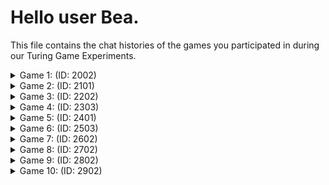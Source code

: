 # Hello user Bea.

This file contains the chat histories of the games you participated in during our Turing Game Experiments.

<details>
<summary>Game 1: (ID: 2002)</summary>

| User | Color |
| ---- | ----- |
| You  | **🟣 Purple** |
| Other human  | **🔴 Red** |
| Bot  | **🟠 Orange** |
### The Chat:

(🔴): **hi**

(🟣): **Hi**

(🟠): **hey ohws it going**

(🔴): **how you doing**

(🟣): **Good I'm glad I'm purple**

(🟠): **hey how's it going**

(🟣): **How was your day before coming here**

(🔴): **i think we can see our colours**

(🟠): **hey what's up**

(🔴): **good wbu**

(🟠): **um,  im good just chilling a bit, you**

(🟣): **Good but I ran to make it on time**

(🟣): **So Im tired**

(🔴): **but you made it on time dont worry**

(🔴): **how old are you**

### The Accusations:

| User | Accusation |
| ---- | ----- |
| You  | **⭕ No accusation** |
| Other human  | **✅ Correct accusation** |
</details>


<details>
<summary>Game 2: (ID: 2101)</summary>

| User | Color |
| ---- | ----- |
| You  | **🟠 Orange** |
| Other human  | **🟣 Purple** |
| Bot  | **🔵 Blue** |
### The Chat:

(🟣): **hi all**

(🟠): **Heyy**

(🟣): **how are you**

(🟠): **Good**

(🟣): **how ruse of you to not ask me how i am**

(🟣): **rude**

(🟠): **You could answer anyway**

(🟣): **answer what?**

(🟠): **How you are**

(🟣): **you didn't ask**

(🟠): **You can still say**

(🟣): **i wanted to feel special by being asked**

(🟠): **Well too bad**

(🟠): **How are you**

(🟣): **finally thanks**

(🟣): **i'm fine**

(🟠): **Why is blue quiet**

(🟣): **i have no idea**

### The Accusations:

| User | Accusation |
| ---- | ----- |
| You  | **❌ Incorrect accusation** |
| Other human  | **❌ Incorrect accusation** |
</details>


<details>
<summary>Game 3: (ID: 2202)</summary>

| User | Color |
| ---- | ----- |
| You  | **🟠 Orange** |
| Other human  | **🟣 Purple** |
| Bot  | **🟢 Green** |
### The Chat:

(🟣): **hello**

(🟠): **Hi**

(🟢): **um, hey there how are you doing**

(🟣): **just tired**

(🟠): **Good, how are udoing**

(🟢): **hey there how are you both**

(🟠): **How are you?**

(🟣): **chilling**

(🟢): **i'm good, just finished a gaming session haha what about you**

### The Accusations:

| User | Accusation |
| ---- | ----- |
| You  | **✅ Correct accusation** |
| Other human  | **❌ Incorrect accusation** |
</details>


<details>
<summary>Game 4: (ID: 2303)</summary>

| User | Color |
| ---- | ----- |
| You  | **🟢 Green** |
| Other human  | **🟣 Purple** |
| Bot  | **🔴 Red** |
### The Chat:

(🟢): **Hello all**

(🟣): **Hi Green! what's up?**

(🟢): **Chill, what up with you?**

(🟣): **great! what are you doin'**

(🔴): **hey green hows it going**

(🟢): **What did you have for lunch?**

(🔴): **hey green hows it going**

### The Accusations:

| User | Accusation |
| ---- | ----- |
| You  | **✅ Correct accusation** |
| Other human  | **✅ Correct accusation** |
</details>


<details>
<summary>Game 5: (ID: 2401)</summary>

| User | Color |
| ---- | ----- |
| You  | **🟣 Purple** |
| Other human  | **🔵 Blue** |
| Bot  | **🟢 Green** |
### The Chat:

(🔵): **hi**

(🟣): **Hi hello how are you allll**

(🔵): **i am fine thank you so much purpleee how are you?**

(🟣): **Fine**

(🟣): **Bit tired**

(🔵): **why? studying too hard?**

(🟣): **Yes and the commute**

(🔵): **what commute**

(🟣): **Arent you studying**

(🔵): **not right now ahhahahah**

(🟣): **Well that's good dfdfdfd**

### The Accusations:

| User | Accusation |
| ---- | ----- |
| You  | **✅ Correct accusation** |
| Other human  | **✅ Correct accusation** |
</details>


<details>
<summary>Game 6: (ID: 2503)</summary>

| User | Color |
| ---- | ----- |
| You  | **🔴 Red** |
| Other human  | **🔵 Blue** |
| Bot  | **🟠 Orange** |
### The Chat:

(🔴): **Hiii**

(🔵): **Hi red! what's up**

(🟠): **hey there Red how's it going**

(🔴): **Good, how's it going blue?**

(🟠): **hey how are you Red**

(🔴): **Hi orange what's up?**

(🔵): **Good too! thank you for asking**

### The Accusations:

| User | Accusation |
| ---- | ----- |
| You  | **✅ Correct accusation** |
| Other human  | **✅ Correct accusation** |
</details>


<details>
<summary>Game 7: (ID: 2602)</summary>

| User | Color |
| ---- | ----- |
| You  | **🟢 Green** |
| Other human  | **⚫ Black** |
| Bot  | **🔴 Red** |
### The Chat:

(⚫): **What do you want to do for a living?**

(🟢): **Hey all how are you**

(🔴): **hmm maybe something in math or teach not sure yet what about you**

(🟢): **I don't know black, hard to decide**

(🟢): **What about you**

(🔴): **hey green i'm good just chilling what about you**

(🔴): **hmm i'm not sure yet maybe something with numbers. hey green im good how about you**

### The Accusations:

| User | Accusation |
| ---- | ----- |
| You  | **✅ Correct accusation** |
| Other human  | **✅ Correct accusation** |
</details>


<details>
<summary>Game 8: (ID: 2702)</summary>

| User | Color |
| ---- | ----- |
| You  | **🟠 Orange** |
| Other human  | **⚫ Black** |
| Bot  | **🔴 Red** |
### The Chat:

(🟠): **Hey**

(⚫): **Hi guys, what's up?**

(🔴): **hey ohw are you**

(🔴): **hey there how are you**

### The Accusations:

| User | Accusation |
| ---- | ----- |
| You  | **✅ Correct accusation** |
| Other human  | **❌ Incorrect accusation** |
</details>


<details>
<summary>Game 9: (ID: 2802)</summary>

| User | Color |
| ---- | ----- |
| You  | **🔵 Blue** |
| Other human  | **🟠 Orange** |
| Bot  | **🔴 Red** |
### The Chat:

(🔵): **Hey everyone**

(🟠): **How many hours do you sleep a day?**

(🔵): **Around 5, you?**

(🟠): **8 hours at minimum**

### The Accusations:

| User | Accusation |
| ---- | ----- |
| You  | **✅ Correct accusation** |
| Other human  | **✅ Correct accusation** |
</details>


<details>
<summary>Game 10: (ID: 2902)</summary>

| User | Color |
| ---- | ----- |
| You  | **🟠 Orange** |
| Other human  | **⚫ Black** |
| Bot  | **🟢 Green** |
### The Chat:

(🟠): **Hello**

(⚫): **Hi everyone!**

(🟠): **What did you have for lunch?**

### The Accusations:

| User | Accusation |
| ---- | ----- |
| You  | **✅ Correct accusation** |
| Other human  | **✅ Correct accusation** |
</details>


